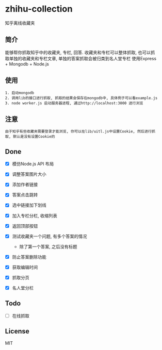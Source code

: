 # zhihu-collection
知乎离线收藏夹

## 简介
  能够帮你抓取知乎中的收藏夹, 专栏, 回答. 收藏夹和专栏可以整体抓取, 也可以抓取单独的收藏夹和专栏文章, 单独的答案抓取会被归类到名人堂专栏
	使用Express + Mongodb + Node.js

## 使用
	1. 启动mongodb
	2. 调用lib的接口进行抓取, 抓取的结果会保存在mongodb中, 具体例子可以看example.js
	3. node worker.js 启动服务器进程, 通过http://localhost:3000 进行浏览

## 注意
	由于知乎有些收藏夹需要登录才能浏览, 你可以在lib/uitl.js中设置Cookie, 然后进行抓取, 默认是没有设置Cookie的


## Done
- [x] 模仿Node.js API 布局
- [x] 调整答案图片大小
- [x] 添加作者链接
- [x] 答案点击跳转
- [x] 选中链接加下划线
- [x] 加入专栏分栏, 收缩列表
- [x] 返回顶部按钮
- [x] 测试收藏夹一个问题, 有多个答案的情况
    - 除了第一个答案, 之后没有标题
- [x] 防止答案删除功能
- [x] 获取编辑时间 
- [x] 抓取分页
- [x] 名人堂分栏



## Todo
- [ ] 在线抓取

## License
MIT
